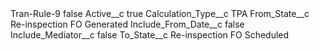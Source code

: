 <?xml version="1.0" encoding="UTF-8"?>
<CustomMetadata xmlns="http://soap.sforce.com/2006/04/metadata" xmlns:xsi="http://www.w3.org/2001/XMLSchema-instance" xmlns:xsd="http://www.w3.org/2001/XMLSchema">
    <label>Tran-Rule-9</label>
    <protected>false</protected>
    <values>
        <field>Active__c</field>
        <value xsi:type="xsd:boolean">true</value>
    </values>
    <values>
        <field>Calculation_Type__c</field>
        <value xsi:type="xsd:string">TPA</value>
    </values>
    <values>
        <field>From_State__c</field>
        <value xsi:type="xsd:string">Re-inspection FO Generated</value>
    </values>
    <values>
        <field>Include_From_Date__c</field>
        <value xsi:type="xsd:boolean">false</value>
    </values>
    <values>
        <field>Include_Mediator__c</field>
        <value xsi:type="xsd:boolean">false</value>
    </values>
    <values>
        <field>To_State__c</field>
        <value xsi:type="xsd:string">Re-inspection FO Scheduled</value>
    </values>
</CustomMetadata>

